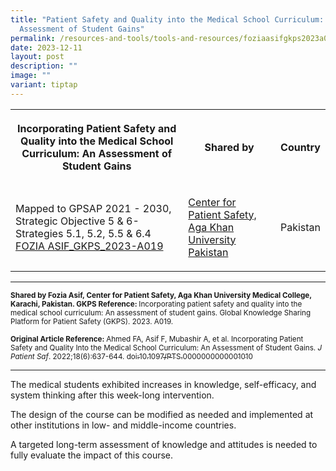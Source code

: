 ```yaml
---
title: "Patient Safety and Quality into the Medical School Curriculum: An
  Assessment of Student Gains"
permalink: /resources-and-tools/tools-and-resources/foziaasifgkps2023a019/
date: 2023-12-11
layout: post
description: ""
image: ""
variant: tiptap
---
```

<table>
<tbody>
<tr>
<th rowspan="1" colspan="1">
<p>Incorporating Patient Safety and Quality into the Medical School Curriculum:
An Assessment of Student Gains</p>
</th>
<th rowspan="1" colspan="1">
<p>Shared by</p>
</th>
<th rowspan="1" colspan="1">
<p>Country</p>
</th>
</tr>
<tr>
<td rowspan="1" colspan="1">
<p>Mapped to GPSAP 2021 - 2030, Strategic Objective 5 &amp; 6- Strategies
5.1, 5.2, 5.5 &amp; 6.4
<br><a href="/files/fozia asif_gkps_2023-a019.pdf" rel="noopener noreferrer nofollow" target="_blank">FOZIA ASIF_GKPS_2023-A019</a>
</p>
</td>
<td rowspan="1" colspan="1">
<p><a href="https://www.aku.edu/mcpk/patient-safety/Pages/home.aspx" rel="noopener noreferrer nofollow" target="_blank">Center for Patient Safety, Aga Khan University Pakistan</a>
</p>
</td>
<td rowspan="1" colspan="1">
<p>Pakistan</p>
</td>
</tr>
</tbody>
</table>
<hr>
<p><strong><sub>Shared by Fozia Asif, Center for Patient Safety, Aga Khan University Medical College, Karachi, Pakistan. GKPS Reference: </sub></strong><sub>Incorporating patient safety and quality into the medical school curriculum: An assessment of student gains. Global Knowledge Sharing Platform for Patient Safety (GKPS). 2023. A019.</sub>
</p>
<p><strong><sub>Original Article Reference: </sub></strong><sub>Ahmed FA, Asif F, Mubashir A, et al. Incorporating Patient Safety and Quality Into the Medical School Curriculum: An Assessment of Student Gains. </sub><em><sub>J Patient Saf</sub></em><sub>. 2022;18(6):637-644. </sub>
<a href="https://www.ncbi.nlm.nih.gov/pmc/articles/PMC9422755/" rel="noopener noreferrer nofollow" target="_blank"><sub>doi:10.1097/PTS.0000000000001010</sub>
</a>
</p>
<hr>
<p>The medical students exhibited increases in knowledge, self-efficacy,
and system thinking after this week-long intervention.</p>
<p>The design of the course can be modified as needed and implemented at
other institutions in low- and middle-income countries.</p>
<p>A targeted long-term assessment of knowledge and attitudes is needed to
fully evaluate the impact of this course.</p>